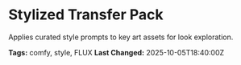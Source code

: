 # Stylized Transfer Pack

Applies curated style prompts to key art assets for look exploration.

**Tags:** comfy, style, FLUX
**Last Changed:** 2025-10-05T18:40:00Z

